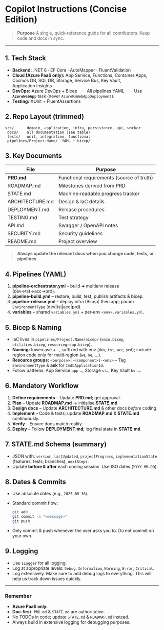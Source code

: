 # Copilot Instructions (Concise Edition)

> **Purpose** A single, quick‑reference guide for all contributors. Keep code and docs in sync.

---

## 1. Tech Stack

- **Backend:** .NET 8 · EF Core · AutoMapper · FluentValidation
- **Cloud (Azure PaaS only):** App Service, Functions, Container Apps, Cosmos DB, SQL DB, Storage, Service Bus, Key Vault, Application Insights
- **DevOps:** Azure DevOps + Bicep · All pipelines YAML · Use **`AzureWebApp`** task (never `AzureRmWebAppDeployment`).
- **Testing:** XUnit + FluentAssertions

## 2. Repo Layout (trimmed)

```
src/      domain, application, infra, persistence, api, worker
 docs/    all documentation (see table)
 tests/   unit, integration, functional
 pipelines/Project.Name/  YAML + bicep/
```

## 3. Key Documents

| File            | Purpose                                   |
| --------------- | ----------------------------------------- |
| **PRD.md**      | Functional requirements (source of truth) |
| ROADMAP.md      | Milestones derived from PRD               |
| STATE.md        | Machine‑readable progress tracker         |
| ARCHITECTURE.md | Design & IaC details                      |
| DEPLOYMENT.md   | Release procedures                        |
| TESTING.md      | Test strategy                             |
| API.md          | Swagger / OpenAPI notes                   |
| SECURITY.md     | Security guidelines                       |
| README.md       | Project overview                          |

> **Always update the relevant docs when you change code, tests, or pipelines.**

## 4. Pipelines (YAML)

1. **pipeline‑orchestrator.yml** – build ➜ multienv release (dev→tst→acc→prd).
2. **pipeline‑build.yml** – restore, build, test, publish artifacts & bicep.
3. **pipeline‑release.yml** – deploy infra (Bicep) then app; param `EnvironmentType` (dev|tst|acc|prd).
4. **variables** – shared `variables.yml` + per‑env `<env>.variables.yml`.

## 5. Bicep & Naming

- IaC lives in `pipelines/Project.Name/bicep/` (`main.bicep`, `utilities.bicep`, `resourcegroup.bicep`).
- **Naming:** lowercase + `-`, suffixed with env (`dev`, `tst`, `acc`, `prd`); include region code only for multi‑region (`we`, `ne`, …).
- **Resource groups:** `<purpose>[-<component>]-<env>` – Tag `EnvironmentType` & **ask** for `CmdbApplicationId`.
- Follow patterns: App Service `app‑…`, Storage `st…`, Key Vault `kv‑…`.

## 6. Mandatory Workflow

1. **Define requirements** – Update **PRD.md**; get approval.
2. **Plan** – Update **ROADMAP.md** → initialise **STATE.md**.
3. **Design docs** – Update **ARCHITECTURE.md** & other docs _before_ coding.
4. **Implement** – Code & tests; update **ROADMAP.md** & **STATE.md** continuously.
5. **Verify** – Ensure docs match reality.
6. **Deploy** – Follow **DEPLOYMENT.md**; log final state in **STATE.md**.

## 7. STATE.md Schema (summary)

- JSON with: `version`, `lastUpdated`, `projectProgress`, `implementationState` (features, tests, branches), `nextSteps`.
- Update **before & after** each coding session. Use ISO dates (`YYYY‑MM‑DD`).

## 8. Dates & Commits

- Use absolute dates (e.g., `2025‑05‑30`).
- Standard commit flow:

  ```bash
  git add .
  git commit -m "<message>"
  git push
  ```

- Only commit & push whenever the user asks you to. Do not commit on your own.

## 9. Logging

- Use `ILogger` for all logging.
- Log at appropriate levels: `Debug`, `Information`, `Warning`, `Error`, `Critical`.
- Log extensively. Make sure to add debug logs to everything. This will help us track down issues quickly.

---

### Remember

- **Azure PaaS only.**
- **Doc‑first.** `PRD.md` & `STATE.md` are authoritative.
- No TODOs in code; update `STATE.md` & `ROADMAP.md` instead.
- Always build in extensive logging for debugging purposes.
